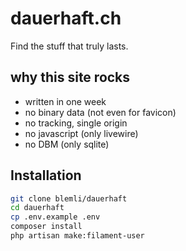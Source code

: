 # dauerhaft.ch

Find the stuff that truly lasts.

## why this site rocks
- written in one week
- no binary data (not even for favicon)
- no tracking, single origin
- no javascript (only livewire)
- no DBM (only sqlite)

## Installation

```bash
git clone blemli/dauerhaft
cd dauerhaft
cp .env.example .env
composer install
php artisan make:filament-user
```
